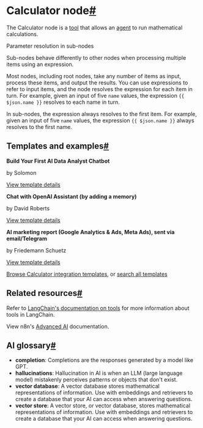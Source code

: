 [](https://github.com/n8n-io/n8n-docs/edit/main/docs/integrations/builtin/cluster-nodes/sub-nodes/n8n-nodes-langchain.toolcalculator.md "Edit this page")

# Calculator node[#](#calculator-node "Permanent link")

The Calculator node is a [tool](../../../../../glossary/#ai-tool) that allows an [agent](../../../../../glossary/#ai-agent) to run mathematical calculations.

Parameter resolution in sub-nodes

Sub-nodes behave differently to other nodes when processing multiple items using an expression.

Most nodes, including root nodes, take any number of items as input, process these items, and output the results. You can use expressions to refer to input items, and the node resolves the expression for each item in turn. For example, given an input of five `name` values, the expression `{{ $json.name }}` resolves to each name in turn.

In sub-nodes, the expression always resolves to the first item. For example, given an input of five `name` values, the expression `{{ $json.name }}` always resolves to the first name.

## Templates and examples[#](#templates-and-examples "Permanent link")

**Build Your First AI Data Analyst Chatbot**

by Solomon

[View template details](https://n8n.io/workflows/3050-build-your-first-ai-data-analyst-chatbot/)

**Chat with OpenAI Assistant (by adding a memory)**

by David Roberts

[View template details](https://n8n.io/workflows/2098-chat-with-openai-assistant-by-adding-a-memory/)

**AI marketing report (Google Analytics & Ads, Meta Ads), sent via email/Telegram**

by Friedemann Schuetz

[View template details](https://n8n.io/workflows/2783-ai-marketing-report-google-analytics-and-ads-meta-ads-sent-via-emailtelegram/)

[Browse Calculator integration templates](https://n8n.io/integrations/calculator/), or [search all templates](https://n8n.io/workflows/)

## Related resources[#](#related-resources "Permanent link")

Refer to [LangChain's documentation on tools](https://langchain-ai.github.io/langgraphjs/how-tos/tool-calling/) for more information about tools in LangChain.

View n8n's [Advanced AI](../../../../../advanced-ai/) documentation.

## AI glossary[#](#ai-glossary "Permanent link")

*   **completion**: Completions are the responses generated by a model like GPT.
*   **hallucinations**: Hallucination in AI is when an LLM (large language model) mistakenly perceives patterns or objects that don't exist.
*   **vector database**: A vector database stores mathematical representations of information. Use with embeddings and retrievers to create a database that your AI can access when answering questions.
*   **vector store**: A vector store, or vector database, stores mathematical representations of information. Use with embeddings and retrievers to create a database that your AI can access when answering questions.